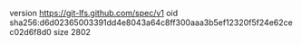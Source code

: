 version https://git-lfs.github.com/spec/v1
oid sha256:d6d02365003391dd4e8043a64c8ff300aaa3b5ef12320f5f24e62cec02d6f8d0
size 2802
